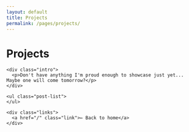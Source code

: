 ```yaml
---
layout: default
title: Projects
permalink: /pages/projects/
---
```


<div class="main-content">
  <div class="container">
    <h1>Projects</h1>
    
    <div class="intro">
      <p>Don't have anything I'm proud enough to showcase just yet... Maybe one will come tomorrow?</p>
    </div>

    <ul class="post-list">
    </ul>

    <div class="links">
      <a href="/" class="link">← Back to home</a>
    </div>
  </div>
</div>

